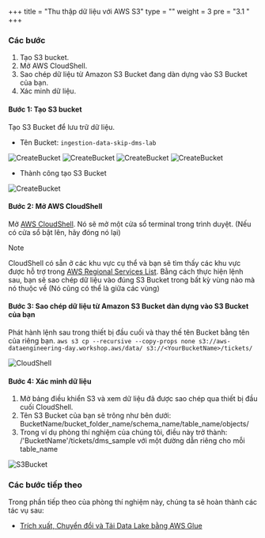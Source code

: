 +++
title = "Thu thập dữ liệu với AWS S3"
type = ""
weight = 3
pre = "3.1 "
+++

### **Các bước**
1. Tạo S3 bucket.
2. Mở AWS CloudShell.
3. Sao chép dữ liệu từ Amazon S3 Bucket đang dàn dựng vào S3 Bucket của bạn.
4. Xác minh dữ liệu.

#### Bước 1: Tạo S3 bucket
Tạo S3 Bucket để lưu trữ dữ liệu.
- Tên Bucket: ```ingestion-data-skip-dms-lab```

![CreateBucket](/image/3.Ingestion/001-CreateS3Bucket.png)
![CreateBucket](/image/3.Ingestion/002-CreateS3Bucket.png)
![CreateBucket](/image/3.Ingestion/003-CreateS3Bucket.png)
![CreateBucket](/image/3.Ingestion/004-CreateS3Bucket.png)

- Thành công tạo S3 Bucket

![CreateBucket](/image/3.Ingestion/005-SuccessCreateS3Bucket.png)

#### Bước 2: Mở AWS CloudShell
Mở [AWS CloudShell](https://console.aws.amazon.com/cloudshell/home?region=us-east-1). Nó sẽ mở một cửa sổ terminal trong trình duyệt. (Nếu có cửa sổ bật lên, hãy đóng nó lại)
> [!NOTE]
> CloudShell có sẵn ở các khu vực cụ thể và bạn sẽ tìm thấy các khu vực được hỗ trợ trong [AWS Regional Services List](https://aws.amazon.com/about-aws/global-infrastructure/regional-product-services/). Bằng cách thực hiện lệnh sau, bạn sẽ sao chép dữ liệu vào đúng S3 Bucket trong bất kỳ vùng nào mà nó thuộc về (Nó cũng có thể là giữa các vùng)

#### Bước 3: Sao chép dữ liệu từ Amazon S3 Bucket dàn dựng vào S3 Bucket của bạn
Phát hành lệnh sau trong thiết bị đầu cuối và thay thế tên Bucket bằng tên của riêng bạn.
```aws s3 cp --recursive --copy-props none s3://aws-dataengineering-day.workshop.aws/data/ s3://<YourBucketName>/tickets/```

![CloudShell](/image/3.Ingestion/006-CloudShell-Copy-Data-S3.png)

#### Bước 4: Xác minh dữ liệu
1. Mở bảng điều khiển S3 và xem dữ liệu đã được sao chép qua thiết bị đầu cuối CloudShell.
2. Tên S3 Bucket của bạn sẽ trông như bên dưới: BucketName/bucket_folder_name/schema_name/table_name/objects/
3. Trong ví dụ phòng thí nghiệm của chúng tôi, điều này trở thành: /'BucketName'/tickets/dms_sample với một đường dẫn riêng cho mỗi table_name

![S3Bucket](/image/3.Ingestion/007-IngestionDataS3Bucket.png)

### **Các bước tiếp theo**
Trong phần tiếp theo của phòng thí nghiệm này, chúng ta sẽ hoàn thành các tác vụ sau:
- [Trích xuất, Chuyển đổi và Tải Data Lake bằng AWS Glue](4-Transforming/)